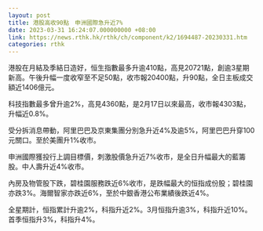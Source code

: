 ```yaml
---
layout: post
title: 港股高收90點　申洲國際急升近7%
date: 2023-03-31 16:24:07.000000000 +08:00
link: https://news.rthk.hk/rthk/ch/component/k2/1694487-20230331.htm
categories: rthk
---
```


港股在月結及季結日造好，恒生指數最多升逾410點，高見20721點，創逾3星期新高。午後升幅一度收窄至不足50點，收市報20400點，升90點，全日主板成交額近1406億元。

科技指數最多曾升逾2%，高見4360點，是2月17日以來最高，收市報4303點，升幅近0.8%。

受分拆消息帶動，阿里巴巴及京東集團分別急升近4%及逾5%，阿里巴巴升穿100元關口。至於美團升1%收市。

申洲國際獲投行上調目標價，刺激股價急升近7%收市，是全日升幅最大的藍籌股。中人壽升近4%收市。

內房及物管股下跌，碧桂園服務跌近6%收市，是跌幅最大的恒指成份股；碧桂園亦跌3%。海爾智家亦跌近6%，至於中銀香港公布業績後跌近4%。

全星期計，恒指累計升逾2%，科指升近2%。3月恒指升逾3%，科指升近10%。首季恒指升3%，科指升4%。
